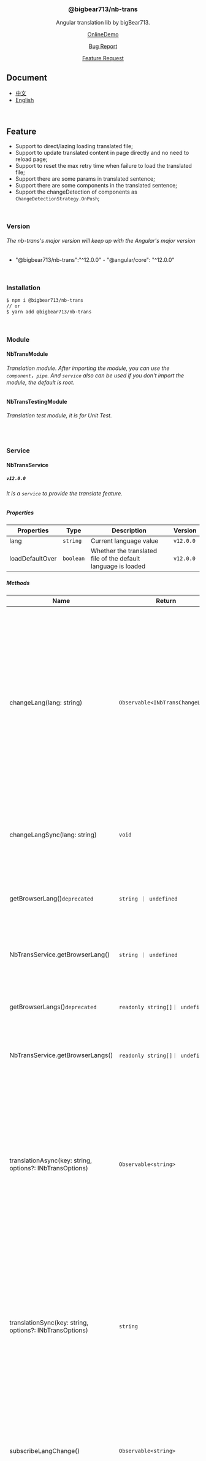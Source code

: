 <div align="center">

### @bigbear713/nb-trans

Angular translation lib by bigBear713.

[OnlineDemo](https://bigBear713.github.io/nb-trans/)

[Bug Report](https://github.com/bigBear713/nb-trans/issues)

[Feature Request](https://github.com/bigBear713/nb-trans/issues)

</div>

## Document
- [中文](https://github.com/bigBear713/nb-trans/blob/master/projects/nb-trans/README.md "中文文档")
- [English](https://github.com/bigBear713/nb-trans/blob/master/projects/nb-trans/README.EN.md "English Document")

<br>

## Feature
- Support to direct/lazing loading translated file;
- Support to update translated content in page directly and no need to reload page;
- Support to reset the max retry time when failure to load the translated file;
- Support there are some params in translated sentence;
- Support there are some components in the translated sentence;
- Support the changeDetection of components as `ChangeDetectionStrategy.OnPush`;

<br>

### Version
###### The nb-trans's major version will keep up with the Angular's major version
- "@bigbear713/nb-trans":"^12.0.0" - "@angular/core": "^12.0.0"

<br>

### Installation
```bash
$ npm i @bigbear713/nb-trans
// or
$ yarn add @bigbear713/nb-trans
```

<br>

### Module

#### NbTransModule
###### Translation module. After importing the module, you can use the `component`，`pipe`. And `service` also can be used if you don't import the module, the default is root.

#### NbTransTestingModule
###### Translation test module, it is for Unit Test.

<br>

### Service

#### NbTransService
##### `v12.0.0`
###### It is a `service` to provide the translate feature.

##### Properties
| Properties  | Type  | Description  | Version |
| ------------ | ------------ | ------------ | ------------ |
| lang  | `string`  | Current language value  | `v12.0.0` |
| loadDefaultOver  | `boolean`  | Whether the translated file of the default language is loaded  | `v12.0.0` |

##### Methods
| Name  | Return  | Description  | Scenes  | Version |
| ------------ | ------------ | ------------ | ------------ | ------------ |
| changeLang(lang: string)  | `Observable<INbTransChangeLang>`  | Switch language. The lang param should be same as the key of `NB_TRANS_LOADER`. It is an Observable event. The result will not be returned until the translated text of the switched language has been loaded. It does not need to unsubscribe, because it will auto be completed when switching the language, whether it is success or failure to switch. The details return result follow the definition of `INbTransChangeLang` below.  | When  you need to swithc language  | `v12.0.0` |
| changeLangSync(lang: string)  | `void`  | Switch language. The lang param should be same as the key of `NB_TRANS_LOADER`. It is a sync event, but it is not guaranteed to succeed and when to success.  | When you just want to do the switch behavior, don't care about the result of it.  | `v12.0.0` |
| getBrowserLang()`deprecated`  | `string ｜ undefined`  | Get the first language of browser | When you only want to know what is the language of browser page  | `v12.0.0` |
| NbTransService.getBrowserLang()  | `string ｜ undefined`  | Get the first language of browser | When you only want to know what is the language of browser page  | `v12.1.0` |
| getBrowserLangs()`deprecated`  | `readonly string[]｜ undefined`  | Get a language array known to the user, by order of preference | If you need to known the languages known to the user | `v12.0.0` |
| NbTransService.getBrowserLangs()  | `readonly string[]｜ undefined`  | Get a language array known to the user, by order of preference | If you need to known the languages known to the user | `v12.1.0` |
| translationAsync(key: string, options?: INbTransOptions)  | `Observable<string>`  | Get translated text asynchronously based on key and options. The options params is optional, the detail configs follow the definition of `INbTransOptions` below. And the return value is Observable. When it has not been unsubscribed, switching the language, the translated text will be subscribed so that getting the newest text. Don't forget to unsubscribe it | You can use the observable value in template. And it is recormmend to use it with `async` pipe.  | `v12.0.0` |
| translationSync(key: string, options?: INbTransOptions)  | `string`  | Synchronously get translated text according to key and options. The options params is optional, the detail configs follow the definition of `INbTransOptions` below. Because it is sync function, the translated text will be return immediately. When switching the language, you should recall the function to get the new lang's translated text | The text for temporary use, like when creating a modal via service, and setting the title of the modal. | `v12.0.0` |
| subscribeLangChange()  | `Observable<string>`  | An subscribe event of switching language. It will return an Observable value, so you can know the newest lang immediately if it does not be unsubscribed when the language has been switched. | When you should do something when the lang has been switched. | `v12.0.0` |
| subscribeLoadDefaultOver()  | `Observable<boolean>`  | Whethe the translated file of default lang has been load over. If success to load the file, you will subscribe true value, otherwise it is false. It will auto be completed after loading over (success or not), so you do not need to unsubscribe it | When preparing the date of whole project, you can use it. It better to display the tranlated content when user view the page. | `v12.0.0` |


##### Usage
```ts
constructor(private transService: NbTransService) {}

// switch language, async event, here need to call subscribe()
this.transService.changeLang(lang).subscribe(result=>{
    // the result after switching language
});

// switch language, sync event, not guaranteed to succeed
this.transService.changeLangSync(lang);

NbTransService.transService.getBrowserLang(); // 'en'

NbTransService.transService.getBrowserLangs(); // ['en']

// async to translate text. can subscribe the translated text, also can use it with async pipe in template
const trans$ = this.transService.translationAsync('title');
trans$.subscribe(trans=>{
    // trans is the text which is translated
});

// sync to tranlate text
const trans = this.transService.translationSync('title'); // trans is the text which is translated

// subscribe lang change, when the language has been switched, here can be done and get the newest language
this.transService.subscribeLangChange().subscribe(lang=>{
      // the lang is the newest language
});

// subscribe the default lang's translation file over. when load over, it will be done, and get the load result
this.transService.subscribeLoadDefaultOver().subscribe(over=>{
      // the over is the result of the load event
});
```

<br>

### Component

#### `<nb-trans></nb-trans>`
##### `v12.0.0`
###### When you need to translate the sentence which include components. When the lang has been switched, the content will auto be updated.
##### Input
| Name  | Type  | Default  | Description  | Version |
| ------------ | ------------ | ------------ | ------------ | ------------ |
| components  | `TemplateRef<{ content: string ｜ TemplateRef<any>; list?: INbTransSentencePart[] }>[]`  | []  |  The corresponding component in the translated text.  | `v12.0.0` |
| key  | `string`  | `''`  | The key to get translated text  | `v12.0.0` |
| options  | `INbTransOptions`  | {}  | The options of translation. The detail config follow the below definition of `INbTransOptions`  | `v12.0.0` |

##### Usage
```html
<!-- only trans key -->
<nb-trans key="title"></nb-trans>
<nb-trans [key]="transKey"></nb-trans>

<!-- trans key and options -->
<nb-trans key="title" [options]="options"></nb-trans>
<nb-trans key="helloWorld" [options]="({prefix:'content'})"></nb-trans>

<!-- trans key, options and components -->
<nb-trans [key]="complexContent" [options]="options" [components]="[com1,com2]"></nb-trans>
<ng-template #comp1 let-compContent="content">
  <span>{{compContent}}</span>
</ng-template>
<ng-template #comp2 let-compContent="content" let-compList="list">
  <ng-container *ngTemplateOutlet="compContent,context:{list}"></ng-container>
</ng-template>
```

<br>

#### `[nb-trans-subcontent]`
##### `v12.0.0`
###### It is a common solution when the sentence include some nested componets (you can impletement yourself to meet the requirement). It will render the nested content. The selector is attribute,  and can be used in `<div />`, `<span />`, `<a />`，`<ng-container />` and others. The component is used with `<nb-trans></nb-trans>`, don't use it alone.

##### Input
| Name  | Type  | Default  | Description  | Version |
| ------------ | ------------ | ------------ | ------------ | ------------ |
| nb-trans-subcontent  | `string ｜ TemplateRef<any>`  | `''`  | The content will be rendered. It accept the `string` or `TemplateRef` type. When the content is `string`, it will be render directly, and the input property: `subcontentList` will be ignored. When the content is `TemplateRef`, the `subcontentList` param will work.  | `v12.0.0` |
| subcontentList  | `INbTransSentencePart[]`  | []  | Only when the `nb-trans-subcontent` is `TemplateRef`, and the content is the input property of `<nb-trans></nb-trans>`, it will work. The `[nb-trans-subcontent]` component will use it as the template's context.  | `v12.0.0` |

##### Usage
```html
<!-- used with <nb-trans></nb-trans> component -->
<!-- demo: This is a sentence: <0>component1</0>.<1> <0>component1 of component2</0> other part of component2 </1>.<2>component3</2> -->
<nb-trans [key]="complexContent" [components]="[comp1,comp2,comp3]"></nb-trans>
<ng-template #comp1 let-comContent="content" let-list="list">
  <b [nb-trans-subcontent]="comContent" [subcontentList]="list"></b>
</ng-template>
<ng-template #comp2 let-comContent="content" let-list="list">
  <app-widget [comContent]="comContent" [list]="list"></app-widget>
</ng-template>
<ng-template #comp3 let-comContent="content">
  <b>{{comContent}}</b>
</ng-template>
```

<br>

### Pipe

#### nbTrans: `transform(key: string, options?: INbTransOptions): string`
##### `v12.0.0`
###### The pipe which to tranlate the text. It can be used in template, and get the translated text via key. When the language has been switched, the content in here will auto be updated.
##### Params
| Name  | Type  | Mandatory  | Description  | Version |
| ------------ | ------------ | ------------ | ------------ | ------------ |
| key  | `string`  | true  | The key to get tranlated text  | `v12.0.0` |
| options  | `INbTransOptions`  | false  | The translated config. The detail configs follow the definition of `INbTransOptions` below  | `v12.0.0` |

##### Return
| Type  | Description  |
| ------------ | ------------ |
| `string`  | The translated text  |

##### Usage
```html
<!-- only key param -->
<div>{{'title'|nbTrans}}</div>

<!-- key and options params -->
<div>{{'title'|nbTrans:options}}</div>
<div>{{'helloWorld'|nbTrans:({prefix:'content'})}}</div>
```

<br>

### Token

#### NB_TRANS_DEFAULT_LANG
##### `v12.0.0`
###### The default lang. When initial the instance of `NbTransService`, it will auto to load the default lang's translated content. The value is `NbTransLangEnum.ZH_CN` when you do not set it in AppModule. It will be set in AppModule in common

##### Usage
```ts
  providers: [
    // ...
    {
      provide: NB_TRANS_DEFAULT_LANG,
      useValue: NbTransLangEnum.ZH_CN,
    },
    // ...
  ]
```

<br>

#### NB_TRANS_LOADER
##### `v12.0.0`
###### The loader of translated text. Support to direct/lazing load. It will be set in AppModule in common
- Direct load: import the translated text directly, and used to be the value of the language. Direct load will make the init files size be bigger.
- Lazing load: load the translated file via `http.get()` or `import()`. When the file's format is `json`, you can use `http.get()` to load. 

##### Usage
###### Direct load
```ts
  providers: [
    // ...
    {
      provide: NB_TRANS_LOADER,
      useValue: {
        [NbTransLangEnum.ZH_CN]: zhCNTrans,
        [NbTransLangEnum.EN]: enTrans,
      }
    }
    // ...
  ]
```
###### Lazing load
- When the file is json format
```ts
  providers: [
    // ...
    {
      provide: NB_TRANS_LOADER,
      useFactory: (http: HttpClient) => ({
        // dyn load and the content is a json file
        // the loader fn return value can be Observable<Object>/Promise<Object> type
        // [NbTransLangEnum.EN]: () => http.get('./assets/localization/en/translations.json').toPromise(),
        [NbTransLangEnum.EN]: () => http.get('./assets/localization/en/translations.json'),
        // [NbTransLangEnum.ZH_CN]: () => http.get('./assets/localization/zh-CN/translations.json').toPromise(),
        [NbTransLangEnum.ZH_CN]: () => http.get('./assets/localization/zh-CN/translations.json'),
      }),
      deps: [HttpClient]
    }
    // ...
  ]
```
- When the file is ts format
```ts
  providers: [
    // ...
    {
      provide: NB_TRANS_LOADER,
      useValue: {
        [NbTransLangEnum.EN]: () => import('./localization/en/translations').then(data => data.trans),
        [NbTransLangEnum.ZH_CN]: () => import('./localization/zh-CN/translations').then(data => data.trans),
      }
    }
    // ...
  ]
```

<br>

#### NB_TRANS_MAX_RETRY_TOKEN
##### `v12.0.0`
###### The max retry time when failure to load translated file. The default is 5. It will be set in AppModule in common.
##### Usage
```ts
  providers: [
	// ...
    {
      provide: NB_TRANS_MAX_RETRY_TOKEN,
      useValue: 3
    },
	// ...
  ]
```

<br>

### Interface

#### INbTransLoader
##### `v12.0.0`
###### The translated file loader
| Property  | Type  | Mandatory  | Description  | Version |
| ------------ | ------------ | ------------ | ------------ | ------------ |
| [langKey: string]  | `Object ｜ (() => (Observable<Object> ｜ Promise<Object>))`  | false  | The key is string type, the value is the language in common. The value of loader is object which include the translated text, or is Observable/Promise which will return the object which include the translated text. | `v12.0.0` |

<br>

#### INbTransOptions
##### `v12.0.0`
###### The config of translation
| Property  | Type  | Mandatory  | Description  | Version |
| ------------ | ------------ | ------------ | ------------ | ------------ |
| prefix  | `string`  | false  | The prefix of trans key. The prefix value will be append to the front of the key. So there is a new key and will be used to get translated text.  | `v12.0.0` |
| params  | `INbTransParams`  | false  | The params in the translated text.  | `v12.0.0` |
| returnKeyWhenEmpty  | `boolean`  | false  | It is used to config whether to return key value when can't get the translated text by the key. The default is true. When you set it as false, it will return whitespace string.  | `v12.0.0` |

<br>

#### INbTransParams
##### `v12.0.0`
###### The params in the translated text
| Property  | Type  | Mandatory  | Description  | Version |
| ------------ | ------------ | ------------ | ------------ | ------------ |
| [key: string]  | `string`  | false  | The key and value are string type | `v12.0.0` |

<br>

#### INbTransChangeLang
##### `v12.0.0`
###### The result of switching language
| Property  | Type  | Mandatory  | Description  | Version |
| ------------ | ------------ | ------------ | ------------ | ------------ |
| result  | `boolean`  | true  | The result of switching language. It is true when success to switch, otherwise it is false  | `v12.0.0` |
| curLang  | `string`  | true  | Current language. If failure to switch language, it is the previous language, otherwise it is the language you want. | `v12.0.0` |

<br>

#### INbTransSentencePart
##### `v12.0.0`
###### The sentence part, it may be `string` or `INbTransSentenceCompPart` type. The sentence is string when it is `string`; The sentence include component and need to be parsed when it is `INbTransSentenceCompPart`. The component can handle it in common, you do not need to concern the logic

<br>

#### INbTransSentenceCompPart
##### `v12.0.0`
###### The part which include component in sentence
| Property  | Type  | Mandatory  | Description  | Version |
| ------------ | ------------ | ------------ | ------------ | ------------ |
| index  | `number`  | true  | The index of components which is the input prop `components` of `<nb-trans />`  | `v12.0.0` |
| content  | `string`  | true  | The translated text content  | `v12.0.0` |
| list  | `INbTransSentencePart[]`  | false  | The parsed content of sentence | `v12.0.0` |

<br>

### Enum
#### NbTransLangEnum
##### `v12.0.0`
###### The enum of common language. You can not use it if you don't like, because only use it to set the default lang in lib (you can overwrite it), it is not used anywhere.

<br>

#### NbTransSentenceItemEnum
##### `v12.0.0`
###### The enum of sentence item. When parsing the translated sentence, it will be as the type:`STR`, `COMP` or `MULTI_COMP`.

<br>

### Contribution
> Feature and PR are welcome to make this project better together

<a href="https://github.com/bigBear713" target="_blank"><img src="https://avatars.githubusercontent.com/u/12368900?v=4" alt="bigBear713" width="30px" height="30px"></a>

<br>

### License
MIT
